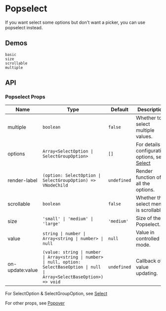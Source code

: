 # Popselect

If you want select some options but don't want a picker, you can use popselect instead.

## Demos

```demo
basic
size
scrollable
multiple
```

## API

### Popselect Props

| Name | Type | Default | Description |
| --- | --- | --- | --- |
| multiple | `boolean` | `false` | Whether to select multiple values. |
| options | `Array<SelectOption \| SelectGroupOption>` | `[]` | For details of configuration options, see [Select](select#SelectOption-Type) |
| render-label | `(option: SelectOption \| SelectGroupOption) => VNodeChild` | `undefined` | Render function of all the options. |
| scrollable | `boolean` | `false` | Whether the select menu is scrollable. |
| size | `'small' \| 'medium' \| 'large'` | `'medium'` | Size of the Popselect. |
| value | `string \| number \| Array<string \| number> \| null` | `null` | Value in controlled mode. |
| on-update:value | `(value: string \| number \| Array<string \| number> \| null, option: SelectBaseOption \| null \| Array<SelectBaseOption>) => void` | `undefined` | Callback of value updating. |

For SelectOption & SelectGroupOption, see [Select](select#SelectOption-Type)

For other props, see [Popover](popover#Props)
